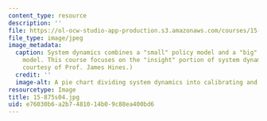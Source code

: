 ```yaml
---
content_type: resource
description: ''
file: https://ol-ocw-studio-app-production.s3.amazonaws.com/courses/15-875-applications-of-system-dynamics-spring-2004/e76030b6a2b7481014b09c88ea400bd6_15-875s04.jpg
file_type: image/jpeg
image_metadata:
  caption: System dynamics combines a "small" policy model and a "big" calibrated
    model. This course focuses on the "insight" portion of system dynamics. (Image
    courtesy of Prof. James Hines.)
  credit: ''
  image-alt: A pie chart dividing system dynamics into calibrating and insight.
resourcetype: Image
title: 15-875s04.jpg
uid: e76030b6-a2b7-4810-14b0-9c88ea400bd6
---
```

